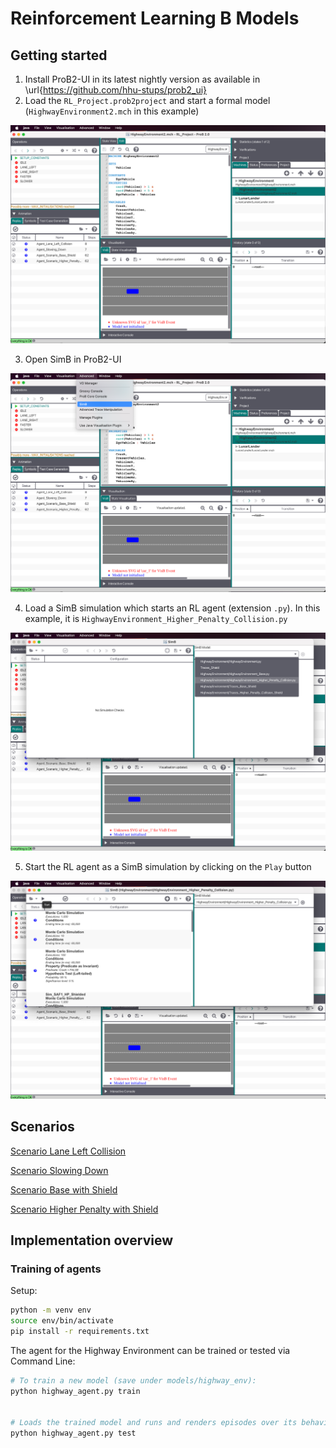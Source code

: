 # Reinforcement Learning B Models

## Getting started

1. Install ProB2-UI in its latest nightly version as available in \url{https://github.com/hhu-stups/prob2_ui}
2. Load the `RL_Project.prob2project` and start a formal model (`HighwayEnvironment2.mch` in this example)

![Start ProB2-UI](/images/Start_RL_Agent_1.png)

3. Open SimB in ProB2-UI

![Open SimB](/images/Start_RL_Agent_2.png)

4. Load a SimB simulation which starts an RL agent (extension `.py`). In this example, it is `HighwayEnvironment_Higher_Penalty_Collision.py`

![Load SimB Simulation](/images/Start_RL_Agent_3.png)

5. Start the RL agent as a SimB simulation by clicking on the `Play` button

![Play SimB Simulation](/images/Start_RL_Agent_4.png)

## Scenarios

[Scenario Lane Left Collision](https://hhu-stups.github.io/highway-env-b-model/traces/Agent_Lane_Left_Collision)

[Scenario Slowing Down](https://hhu-stups.github.io/highway-env-b-model/traces/Agent_Slowing_Down)

[Scenario Base with Shield](https://hhu-stups.github.io/highway-env-b-model/traces/Agent_Scenario_Base_Shield)

[Scenario Higher Penalty with Shield](https://hhu-stups.github.io/highway-env-b-model/traces/Agent_Scenario_Higher_Penalty_Collision_Shield)


## Implementation overview

### Training of agents

Setup:

```bash
python -m venv env
source env/bin/activate
pip install -r requirements.txt
```

The agent for the Highway Environment can be trained or tested via Command Line:

```bash
# To train a new model (save under models/highway_env):
python highway_agent.py train


# Loads the trained model and runs and renders episodes over its behaviour:
python highway_agent.py test
```
